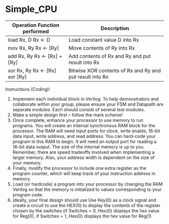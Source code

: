 # Simple_CPU

| Operation Function performed  | Description                                              |
| ----------------------------- | -------------------------------------------------------- |
| load Rx, D Rx ← D             | Load constant value D into Rx                            |
| mov Rx, Ry Rx ← [Ry]          | Move contents of Ry into Rx                              |
| add Rx, Ry Rx ← [Rx] + [Ry]   | Add contents of Rx and Ry and put result into Rx         |
| xor Rx, Ry Rx ← [Rx] xor [Ry] | Bitwise XOR contents of Rx and Ry and put result into Rx |




Instructions (Coding):

1. Implement each individual block in Verilog. To help demonstrators and collaborate within your group, 
   please ensure your FSM and Datapath are separate modules. Each should consist of several test modules.
2. Make a simple design first – follow the mark scheme!
3. Once complete, enhance your processor to use memory to run programs. You will create an internal
   synchronous RAM block for the processor. The RAM will need input ports for clock, write enable, 16-bit 
   data input, write address, and read address. You can hard-code your program in this RAM to begin. It will 
   need an output port for reading a 16-bit data output. 
   The size of the internal memory is up to you. Remember, there are speed tradeoffs involved when 
   implementing a larger memory. Also, your address width is dependent on the size of your memory.
4. Finally, modify the processor to include one extra register as the program counter, which will keep track of 
   your instruction address in memory.
5. Load (or hardcode) a program into your processor by changing the RAM Verilog so that the memory is 
   initialized to values corresponding to your program code.
6. Ideally, your final design should use Use Key(0) as a clock signal and create a circuit to use the HEX(0) to
   display the contents of the register chosen by the switches (if Switches = 0, Hex(0) displays the hex value 
   for Reg(0), if Switches = 1, Hex(0) displays the hex value for Reg(1)